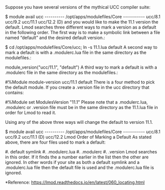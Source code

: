 Suppose you have several versions of the mythical UCC compiler suite:

$ module avail ucc
---------- /opt/apps/modulefiles/Core -----------
ucc/8.1   ucc/9.2   ucc/11.1   ucc/12.2 (D)
and you would like to make the 11.1 version the default. Lmod searches three different ways to mark a version as a default in the following order. The first way is to make a symbolic link between a file named “default” and the desired default version.:

$ cd /opt/apps/modulefiles/Core/ucc; ln -s 11.1.lua default
A second way to mark a default is with a .modulerc.lua file in the same directory as the modulefiles.:

module_version("ucc/11.1", "default")
A third way to mark a default is with a .modulerc file in the same directory as the modulefiles.:

#%Module
module-version ucc/11.1 default
There is a four method to pick the default module. If you create a .version file in the ucc directory that contains:

#%Module
set   ModulesVersion   "11.1"
Please note that a .modulerc.lua, .modulerc or .version file must be in the same directory as the 11.1.lua file in order for Lmod to read it.

Using any of the above three ways will change the default to version 11.1.

$ module avail ucc
---------- /opt/apps/modulefiles/Core -----------
ucc/8.1   ucc/9.2   ucc/11.1 (D)   ucc/12.2
Lmod Order of Marking a Default
As stated above, there are four files used to mark a default:

#. default symlink
#. .modulerc.lua
#. .modulerc
#. .version
Lmod searches in this order. If it finds the a number earlier in the list then the other are ignored. In other words if your site as both a default symlink and a .modulerc.lua file then the default file is used and the .modulerc.lua file is ignored.

*Reference: https://lmod.readthedocs.io/en/latest/060_locating.html


